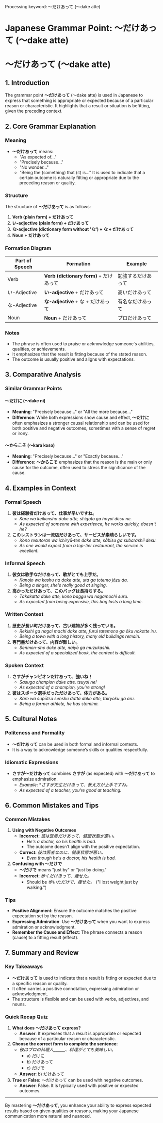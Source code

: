 Processing keyword: ～だけあって (〜dake atte)
# Japanese Grammar Point: ～だけあって (〜dake atte)
# ～だけあって (〜dake atte)
## 1. Introduction
The grammar point **～だけあって** (〜dake atte) is used in Japanese to express that something is appropriate or expected because of a particular reason or characteristic. It highlights that a result or situation is befitting, given the preceding context.
## 2. Core Grammar Explanation
### Meaning
- **～だけあって** means:
  - "As expected of..."
  - "Precisely because..."
  - "No wonder..."
  - "Being the (something) that (it) is..."
It is used to indicate that a certain outcome is naturally fitting or appropriate due to the preceding reason or quality.
### Structure
The structure of **～だけあって** is as follows:
1. **Verb (plain form) + だけあって**
2. **い-adjective (plain form) + だけあって**
3. **な-adjective (dictionary form without 'な') + な + だけあって**
4. **Noun + だけあって**
### Formation Diagram
| Part of Speech | Formation                          | Example                                  |
|----------------|------------------------------------|------------------------------------------|
| Verb           | **Verb (dictionary form)** + だけあって        | 勉強するだけあって                        |
| い-Adjective    | **い-adjective** + だけあって               | 高いだけあって                            |
| な-Adjective    | **な-adjective** + な + だけあって            | 有名なだけあって                          |
| Noun           | **Noun** + だけあって                      | プロだけあって                            |
### Notes
- The phrase is often used to praise or acknowledge someone's abilities, qualities, or achievements.
- It emphasizes that the result is fitting because of the stated reason.
- The outcome is usually positive and aligns with expectations.
## 3. Comparative Analysis
### Similar Grammar Points
#### ～だけに (〜dake ni)
- **Meaning**: "Precisely because..." or "All the more because..."
- **Difference**: While both expressions show cause and effect, **～だけに** often emphasizes a stronger causal relationship and can be used for both positive and negative outcomes, sometimes with a sense of regret or irony.
#### ～からこそ (〜kara koso)
- **Meaning**: "Precisely because..." or "Exactly because..."
- **Difference**: **～からこそ** emphasizes that the reason is the main or only cause for the outcome, often used to stress the significance of the cause.
## 4. Examples in Context
### Formal Speech
1. **彼は経験者だけあって、仕事が早いですね。**
   - *Kare wa keikensha dake atte, shigoto ga hayai desu ne.*
   - *As expected of someone with experience, he works quickly, doesn't he?*
2. **このレストランは一流店だけあって、サービスが素晴らしいです。**
   - *Kono resutoran wa ichiryū-ten dake atte, sābisu ga subarashii desu.*
   - *As one would expect from a top-tier restaurant, the service is excellent.*
### Informal Speech
1. **彼女は歌手なだけあって、歌がとても上手だ。**
   - *Kanojo wa kashu na dake atte, uta ga totemo jōzu da.*
   - *Being a singer, she's really good at singing.*
2. **高かっただけあって、このバッグは長持ちする。**
   - *Takakatta dake atte, kono baggu wa nagamochi suru.*
   - *As expected from being expensive, this bag lasts a long time.*
### Written Context
1. **歴史が長い町だけあって、古い建物が多く残っている。**
   - *Rekishi ga nagai machi dake atte, furui tatemono ga ōku nokotte iru.*
   - *Being a town with a long history, many old buildings remain.*
2. **専門書だけあって、内容が難しい。**
   - *Senmon-sho dake atte, naiyō ga muzukashii.*
   - *As expected of a specialized book, the content is difficult.*
### Spoken Context
1. **さすがチャンピオンだけあって、強いね！**
   - *Sasuga chanpion dake atte, tsuyoi ne!*
   - *As expected of a champion, you're strong!*
2. **彼はスポーツ選手だっただけあって、体力がある。**
   - *Kare wa supōtsu senshu datta dake atte, tairyoku ga aru.*
   - *Being a former athlete, he has stamina.*
## 5. Cultural Notes
### Politeness and Formality
- **～だけあって** can be used in both formal and informal contexts.
- It is a way to acknowledge someone’s skills or qualities respectfully.
### Idiomatic Expressions
- **さすが～だけあって** combines **さすが** (as expected) with **～だけあって** to emphasize admiration.
  - *Example*: **さすが先生だけあって、教え方が上手ですね。*
  - *As expected of a teacher, you're good at teaching.*
## 6. Common Mistakes and Tips
### Common Mistakes
1. **Using with Negative Outcomes**
   - **Incorrect**: *彼は医者だけあって、健康状態が悪い。*
     - *He's a doctor, so his health is bad.*
     - The outcome doesn't align with the positive expectation.
   - **Correct**: *彼は医者なのに、健康状態が悪い。*
     - *Even though he's a doctor, his health is bad.*
2. **Confusing with ～だけで**
   - **～だけで** means "just by" or "just by doing."
   - **Incorrect**: *歩くだけあって、痩せた。*
     - Should be *歩いただけで、痩せた。* ("I lost weight just by walking.")
### Tips
- **Positive Alignment**: Ensure the outcome matches the positive expectation set by the reason.
- **Expressing Admiration**: Use **～だけあって** when you want to express admiration or acknowledgment.
- **Remember the Cause and Effect**: The phrase connects a reason (cause) to a fitting result (effect).
## 7. Summary and Review
### Key Takeaways
- **～だけあって** is used to indicate that a result is fitting or expected due to a specific reason or quality.
- It often carries a positive connotation, expressing admiration or acknowledgment.
- The structure is flexible and can be used with verbs, adjectives, and nouns.
### Quick Recap Quiz
1. **What does ～だけあって express?**
   - **Answer**: It expresses that a result is appropriate or expected because of a particular reason or characteristic.
2. **Choose the correct form to complete the sentence:**
   - *彼はプロの料理人______、料理がとても美味しい。*
     - a) だけに
     - b) だけあって
     - c) だけで
   - **Answer**: b) だけあって
3. **True or False:** ～だけあって can be used with negative outcomes.
   - **Answer**: False. It is typically used with positive or expected outcomes.

---
By mastering **～だけあって**, you enhance your ability to express expected results based on given qualities or reasons, making your Japanese communication more natural and nuanced.

